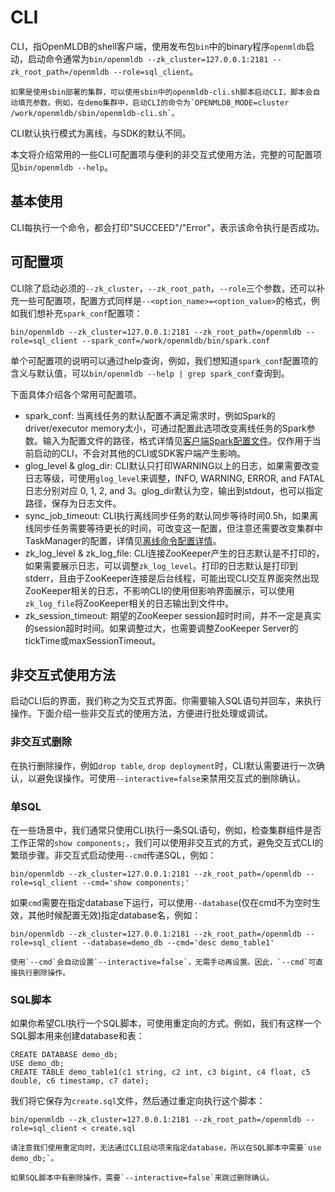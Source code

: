 # CLI

CLI，指OpenMLDB的shell客户端，使用发布包`bin`中的binary程序`openmldb`启动，启动命令通常为`bin/openmldb --zk_cluster=127.0.0.1:2181 --zk_root_path=/openmldb --role=sql_client`。
```{note}
如果是使用sbin部署的集群，可以使用sbin中的openmldb-cli.sh脚本启动CLI，脚本会自动填充参数。例如，在demo集群中，启动CLI的命令为`OPENMLDB_MODE=cluster /work/openmldb/sbin/openmldb-cli.sh`。
```

CLI默认执行模式为离线，与SDK的默认不同。

本文将介绍常用的一些CLI可配置项与便利的非交互式使用方法，完整的可配置项见`bin/openmldb --help`。

## 基本使用

CLI每执行一个命令，都会打印"SUCCEED"/"Error"，表示该命令执行是否成功。

## 可配置项

CLI除了启动必须的`--zk_cluster`，`--zk_root_path`，`--role`三个参数，还可以补充一些可配置项，配置方式同样是`--<option_name>=<option_value>`的格式，例如我们想补充`spark_conf`配置项：
```
bin/openmldb --zk_cluster=127.0.0.1:2181 --zk_root_path=/openmldb --role=sql_client --spark_conf=/work/openmldb/bin/spark.conf
```

单个可配置项的说明可以通过help查询，例如，我们想知道`spark_conf`配置项的含义与默认值，可以`bin/openmldb --help | grep spark_conf`查询到。

下面具体介绍各个常用可配置项。

- spark_conf: 当离线任务的默认配置不满足需求时，例如Spark的driver/executor memory太小，可通过配置此选项改变离线任务的Spark参数。输入为配置文件的路径，格式详情见[客户端Spark配置文件](../reference/client_config/client_spark_config.md)。仅作用于当前启动的CLI，不会对其他的CLI或SDK客户端产生影响。
- glog_level & glog_dir: CLI默认只打印WARNING以上的日志，如果需要改变日志等级，可使用`glog_level`来调整，INFO, WARNING, ERROR, and FATAL日志分别对应 0, 1, 2, and 3。glog_dir默认为空，输出到stdout，也可以指定路径，保存为日志文件。
- sync_job_timeout: CLI执行离线同步任务的默认同步等待时间0.5h，如果离线同步任务需要等待更长的时间，可改变这一配置，但注意还需要改变集群中TaskManager的配置，详情见[离线命令配置详情](../openmldb_sql/ddl/SET_STATEMENT.md#离线命令配置详情)。
- zk_log_level & zk_log_file: CLI连接ZooKeeper产生的日志默认是不打印的，如果需要展示日志，可以调整`zk_log_level`。打印的日志默认是打印到stderr，且由于ZooKeeper连接是后台线程，可能出现CLI交互界面突然出现ZooKeeper相关的日志，不影响CLI的使用但影响界面展示，可以使用`zk_log_file`将ZooKeeper相关的日志输出到文件中。
- zk_session_timeout: 期望的ZooKeeper session超时时间，并不一定是真实的session超时时间。如果调整过大，也需要调整ZooKeeper Server的tickTime或maxSessionTimeout。

## 非交互式使用方法

启动CLI后的界面，我们称之为交互式界面。你需要输入SQL语句并回车，来执行操作。下面介绍一些非交互式的使用方法，方便进行批处理或调试。

### 非交互式删除

在执行删除操作，例如`drop table`, `drop deployment`时，CLI默认需要进行一次确认，以避免误操作。可使用`--interactive=false`来禁用交互式的删除确认。

### 单SQL

在一些场景中，我们通常只使用CLI执行一条SQL语句，例如，检查集群组件是否工作正常的`show components;`，我们可以使用非交互式的方式，避免交互式CLI的繁琐步骤。非交互式启动使用`--cmd`传递SQL，例如：
```
bin/openmldb --zk_cluster=127.0.0.1:2181 --zk_root_path=/openmldb --role=sql_client --cmd='show components;'
```

如果`cmd`需要在指定database下运行，可以使用`--database`(仅在cmd不为空时生效，其他时候配置无效)指定database名，例如：
```
bin/openmldb --zk_cluster=127.0.0.1:2181 --zk_root_path=/openmldb --role=sql_client --database=demo_db --cmd='desc demo_table1'
```
```{note}
使用`--cmd`会自动设置`--interactive=false`，无需手动再设置。因此，`--cmd`可直接执行删除操作。
```

### SQL脚本

如果你希望CLI执行一个SQL脚本，可使用重定向的方式。例如，我们有这样一个SQL脚本用来创建database和表：
```
CREATE DATABASE demo_db;
USE demo_db;
CREATE TABLE demo_table1(c1 string, c2 int, c3 bigint, c4 float, c5 double, c6 timestamp, c7 date);
```
我们将它保存为`create.sql`文件，然后通过重定向执行这个脚本：
```
bin/openmldb --zk_cluster=127.0.0.1:2181 --zk_root_path=/openmldb --role=sql_client < create.sql
```
```{note}
请注意我们使用重定向时，无法通过CLI启动项来指定database，所以在SQL脚本中需要`use demo_db;`。

如果SQL脚本中有删除操作，需要`--interactive=false`来跳过删除确认。
```

